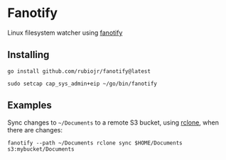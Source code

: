 # Fanotify

Linux filesystem watcher using [fanotify](https://github.com/s3rj1k/go-fanotify)

## Installing

```
go install github.com/rubiojr/fanotify@latest
```

```
sudo setcap cap_sys_admin+eip ~/go/bin/fanotify
```

## Examples

Sync changes to `~/Documents` to a remote S3 bucket, using [rclone](https://rclone.org), when there are changes:

```
fanotify --path ~/Documents rclone sync $HOME/Documents s3:mybucket/Documents
```
